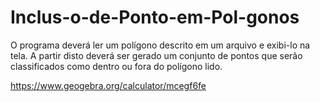 # Inclus-o-de-Ponto-em-Pol-gonos
O programa deverá ler um polígono descrito em um arquivo e exibi-lo na tela. A partir disto deverá ser gerado um conjunto de pontos que serão classificados como dentro ou fora do polígono lido.

https://www.geogebra.org/calculator/mcegf6fe
